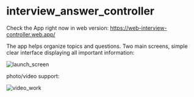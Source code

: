 # interview_answer_controller

Check the App right now in web version: https://web-interview-controller.web.app/

The app helps organize topics and questions. Two main screens, simple clear interface displaying all important information:

![launch_screen](https://cdn.discordapp.com/attachments/784688047719579652/1078299831417700423/launch_screen.gif)

photo/video support:

![video_work](https://cdn.discordapp.com/attachments/784688047719579652/1078306203714727976/video_work.gif) 

